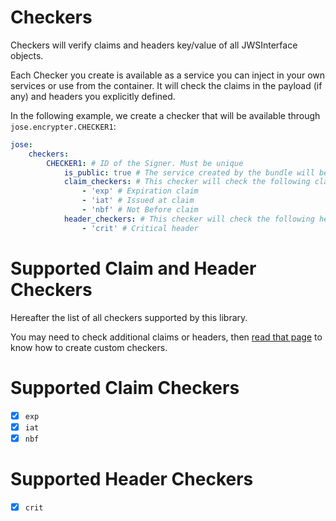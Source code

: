 Checkers
========

Checkers will verify claims and headers key/value of all JWSInterface objects.

Each Checker you create is available as a service you can inject in your own services or use from the container.
It will check the claims in the payload (if any) and headers you explicitly defined.

In the following example, we create a checker that will be available through `jose.encrypter.CHECKER1`:

```yml
jose:
    checkers:
        CHECKER1: # ID of the Signer. Must be unique
            is_public: true # The service created by the bundle will be public (default)
            claim_checkers: # This checker will check the following claims (see below for the complete list)
                - 'exp' # Expiration claim
                - 'iat' # Issued at claim
                - 'nbf' # Not Before claim
            header_checkers: # This checker will check the following headers (see below for the complete list)
                - 'crit' # Critical header
```

# Supported Claim and Header Checkers

Hereafter the list of all checkers supported by this library.

You may need to check additional claims or headers, then [read that page](../next/custom_checker.md) to know how to create custom checkers.

# Supported Claim Checkers

* [x] `exp`
* [x] `iat`
* [x] `nbf`

# Supported Header Checkers

* [x] `crit`
